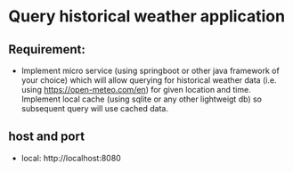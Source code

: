 # Query historical weather application

## Requirement: 
* Implement micro service (using springboot or other java framework of your choice) which will allow querying for historical weather data (i.e. using https://open-meteo.com/en) for given location and time. Implement local cache (using sqlite or any other lightweigt db) so subsequent query will use cached data.

## host and port
* local: http://localhost:8080



